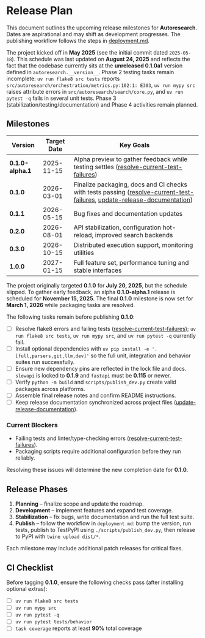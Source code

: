 # Release Plan

This document outlines the upcoming release milestones for **Autoresearch**. Dates are aspirational and may shift as development progresses. The publishing workflow follows the steps in [deployment.md](deployment.md).

The project kicked off in **May 2025** (see the initial commit dated `2025-05-18`).
This schedule was last updated on **August 24, 2025** and reflects the fact that
the codebase currently sits at the **unreleased 0.1.0a1** version defined in
`autoresearch.__version__`.
Phase 2 testing tasks remain incomplete: `uv run flake8 src tests` reports
`src/autoresearch/orchestration/metrics.py:102:1: E303`, `uv run mypy src`
raises attribute errors in `src/autoresearch/search/core.py`, and `uv run
pytest -q` fails in several unit tests. Phase 3 (stabilization/testing/documentation)
and Phase 4 activities remain planned.

## Milestones

| Version | Target Date | Key Goals |
| ------- | ----------- | --------- |
| **0.1.0-alpha.1** | 2025-11-15 | Alpha preview to gather feedback while testing settles ([resolve-current-test-failures](../issues/resolve-current-test-failures.md)) |
| **0.1.0** | 2026-03-01 | Finalize packaging, docs and CI checks with tests passing ([resolve-current-test-failures](../issues/resolve-current-test-failures.md), [update-release-documentation](../issues/update-release-documentation.md)) |
| **0.1.1** | 2026-05-15 | Bug fixes and documentation updates |
| **0.2.0** | 2026-08-01 | API stabilization, configuration hot-reload, improved search backends |
| **0.3.0** | 2026-10-15 | Distributed execution support, monitoring utilities |
| **1.0.0** | 2027-01-15 | Full feature set, performance tuning and stable interfaces |

The project originally targeted **0.1.0** for **July 20, 2025**, but the
schedule slipped. To gather early feedback, an alpha **0.1.0-alpha.1**
release is scheduled for **November 15, 2025**. The final **0.1.0** milestone is
now set for **March 1, 2026** while packaging tasks are resolved.

The following tasks remain before publishing **0.1.0**:

- [ ] Resolve flake8 errors and failing tests ([resolve-current-test-failures](../issues/resolve-current-test-failures.md)); `uv run flake8 src tests`, `uv run mypy src`, and `uv run pytest -q` currently fail.
- [ ] Install optional dependencies with `uv pip install -e '.[full,parsers,git,llm,dev]'` so the full unit, integration and behavior suites run successfully.
- [ ] Ensure new dependency pins are reflected in the lock file and docs. `slowapi` is locked to **0.1.9** and `fastapi` must be **0.115** or newer.
- [ ] Verify `python -m build` and `scripts/publish_dev.py` create valid packages across platforms.
- [ ] Assemble final release notes and confirm README instructions.
- [ ] Keep release documentation synchronized across project files ([update-release-documentation](../issues/update-release-documentation.md)).

### Current Blockers

- Failing tests and linter/type-checking errors ([resolve-current-test-failures](../issues/resolve-current-test-failures.md)).
- Packaging scripts require additional configuration before they run reliably.

Resolving these issues will determine the new completion date for **0.1.0**.

## Release Phases

1. **Planning** – finalize scope and update the roadmap.
2. **Development** – implement features and expand test coverage.
3. **Stabilization** – fix bugs, write documentation and run the full test suite.
4. **Publish** – follow the workflow in `deployment.md`: bump the version, run tests, publish to TestPyPI using `./scripts/publish_dev.py`, then release to PyPI with `twine upload dist/*`.

Each milestone may include additional patch releases for critical fixes.

## CI Checklist

Before tagging **0.1.0**, ensure the following checks pass (after installing optional extras):

- [ ] `uv run flake8 src tests`
- [ ] `uv run mypy src`
- [ ] `uv run pytest -q`
- [ ] `uv run pytest tests/behavior`
- [ ] `task coverage` reports at least **90%** total coverage
